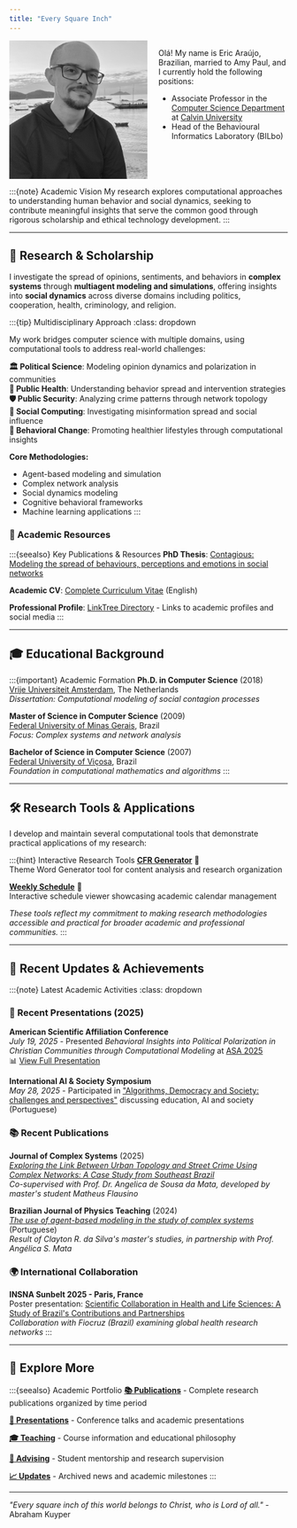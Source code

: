 ```yaml
---
title: "Every Square Inch"
---
```


<div style="display: grid; grid-template-columns: 250px 1fr; gap: 20px; align-items: start;">
  <img src="files/Self-BW-Adjusted.png" alt="Portrait at Búzios in 2023" width="250" style="width: 100%; height: auto;">
  <div>
    <p>Olá! My name is Eric Araújo, Brazilian, married to Amy Paul, and I currently hold the following positions:</p>
    <ul>
      <li>Associate Professor in the <a href="https://calvin.edu/academics/school-stem/computer-science">Computer Science Department</a> at <a href="https://calvin.edu/">Calvin University</a></li>
      <li>Head of the Behavioural Informatics Laboratory (BILbo)</li>
    </ul>
  </div>
</div>

:::{note} Academic Vision
My research explores computational approaches to understanding human behavior and social dynamics, seeking to contribute meaningful insights that serve the common good through rigorous scholarship and ethical technology development.
:::

---

## 🔬 Research & Scholarship

I investigate the spread of opinions, sentiments, and behaviors in **complex systems** through **multiagent modeling and simulations**, offering insights into **social dynamics** across diverse domains including politics, cooperation, health, criminology, and religion.

:::{tip} Multidisciplinary Approach
:class: dropdown

My work bridges computer science with multiple domains, using computational tools to address real-world challenges:

**🏛️ Political Science**: Modeling opinion dynamics and polarization in communities  
**🏥 Public Health**: Understanding behavior spread and intervention strategies  
**🛡️ Public Security**: Analyzing crime patterns through network topology  
**📱 Social Computing**: Investigating misinformation spread and social influence  
**🌱 Behavioral Change**: Promoting healthier lifestyles through computational insights

**Core Methodologies:**

- Agent-based modeling and simulation
- Complex network analysis
- Social dynamics modeling
- Cognitive behavioral frameworks
- Machine learning applications
:::

### 📖 Academic Resources

:::{seealso} Key Publications & Resources
**PhD Thesis**: [Contagious: Modeling the spread of behaviours, perceptions and emotions in social networks](./files/Contagious_Eric_Araujo.pdf)

**Academic CV**: [Complete Curriculum Vitae](cv/Eric_Araujo_CV.pdf) (English)

**Professional Profile**: [LinkTree Directory](https://linktr.ee/earaujo) - Links to academic profiles and social media
:::

---

## 🎓 Educational Background

:::{important} Academic Formation
**Ph.D. in Computer Science** (2018)  
[Vrije Universiteit Amsterdam](https://vu.nl/nl), The Netherlands  
*Dissertation: Computational modeling of social contagion processes*

**Master of Science in Computer Science** (2009)  
[Federal University of Minas Gerais](https://ufmg.br/), Brazil  
*Focus: Complex systems and network analysis*

**Bachelor of Science in Computer Science** (2007)  
[Federal University of Viçosa](https://www.ufv.br/), Brazil  
*Foundation in computational mathematics and algorithms*
:::

---

## 🛠️ Research Tools & Applications

I develop and maintain several computational tools that demonstrate practical applications of my research:

:::{hint} Interactive Research Tools
**[CFR Generator](cfr.html)** 🎯  
Theme Word Generator tool for content analysis and research organization

**[Weekly Schedule](schedule.html)** 📅  
Interactive schedule viewer showcasing academic calendar management

*These tools reflect my commitment to making research methodologies accessible and practical for broader academic and professional communities.*
:::

---

## 📰 Recent Updates & Achievements

:::{note} Latest Academic Activities
:class: dropdown

### 🎤 Recent Presentations (2025)

**American Scientific Affiliation Conference**  
*July 19, 2025* - Presented *Behavioral Insights into Political Polarization in Christian Communities through Computational Modeling* at [ASA 2025](https://network.asa3.org/mpage/ASA2025)  
📊 [View Full Presentation](https://ericaraujo.com/presentations/2025/ASA/presentation.html)

**International AI & Society Symposium**  
*May 28, 2025* - Participated in ["Algorithms, Democracy and Society: challenges and perspectives"](https://algoritmosesociedade.inf.ufg.br/#inicio) discussing education, AI and society (Portuguese)

### 📚 Recent Publications

**Journal of Complex Systems** (2025)  
[*Exploring the Link Between Urban Topology and Street Crime Using Complex Networks: A Case Study from Southeast Brazil*](https://doi.org/10.1093/comnet/cnaf016)  
*Co-supervised with Prof. Dr. Angelica de Sousa da Mata, developed by master's student Matheus Flausino*

**Brazilian Journal of Physics Teaching** (2024)  
[*The use of agent-based modeling in the study of complex systems*](https://doi.org/10.1590/1806-9126-RBEF-2024-0464) (Portuguese)  
*Result of Clayton R. da Silva's master's studies, in partnership with Prof. Angélica S. Mata*

### 🌍 International Collaboration

**INSNA Sunbelt 2025 - Paris, France**  
Poster presentation: [Scientific Collaboration in Health and Life Sciences: A Study of Brazil's Contributions and Partnerships](https://www.conftool.pro/sunbelt2025/index.php?page=browseSessions&form_session=196#paperID891)  
*Collaboration with Fiocruz (Brazil) examining global health research networks*
:::

---

## 🔗 Explore More

:::{seealso} Academic Portfolio
**[📚 Publications](publications.md)** - Complete research publications organized by time period

**[🎤 Presentations](presentations.md)** - Conference talks and academic presentations  

**[🎓 Teaching](teaching.md)** - Course information and educational philosophy

**[👥 Advising](advising.md)** - Student mentorship and research supervision

**[📈 Updates](updates.md)** - Archived news and academic milestones
:::

---

*"Every square inch of this world belongs to Christ, who is Lord of all."* - Abraham Kuyper
